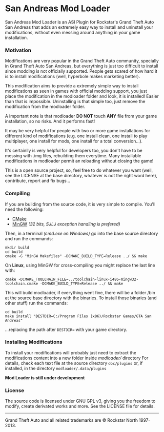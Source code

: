# San Andreas Mod Loader

San Andreas Mod Loader is an ASI Plugin for Rockstar's Grand Theft Auto San Andreas that adds an extremely easy way to install and uninstall your modifications, without even messing around anything in your game installation.

### Motivation

Modifications are very popular in the Grand Theft Auto community, specially in Grand Theft Auto San Andreas, but everything is just too difficult to install since modding is not officially supported. People gets scared of how hard it is to install modifications (well, hyperbole makes marketing better).

This modification aims to provide a extremely simple way to install modifications as seen in games with official modding support, you just place the modification in the modloader folder and look, it is installed! Easier than that is impossible. Uninstalling is that simple too, just remove the modification from the modloader folder.

A important note is that modloader **DO NOT** touch **ANY** file from your game installation, so no risks. And it performs fast!

It may be very helpful for people with two or more game installations for different kind of modifications (e.g. one install clean, one install to play multiplayer, one install for mods, one install for a total conversion...).

It's certainlly is very helpful for developers too, you don't have to be messing with .img files, rebuilding them everytime. Many installable modifications in modloader permit an reloading without closing the game!

This is a open source project, so, feel free to do whatever you want (well, see the LICENSE at the base directory, whatever is not the right word here), contribute, report and fix bugs...


### Compiling

If you are building from the source code, it is very simple to compile. You'll need the following:

+ [CMake](http://www.cmake.org/)
+ [MinGW](http://mingw-w64.sourceforge.net/download.php) *(32 bits, SJLJ exception handling is prefered)*

Then, in a terminal *(cmd.exe on Windows)* go into the base source directory and run the commands:

    mkdir build
    cd build
    cmake -G "MinGW Makefiles" -DCMAKE_BUILD_TYPE=Release ../ && make
    
On **Linux**, using MinGW for cross-compiling you might replace the last line with:

    cmake -DCMAKE_TOOLCHAIN_FILE=../toolchain-linux-i486-mingw32-toolchain.cmake -DCMAKE_BUILD_TYPE=Release ../ && make
    
This will build modloader, if everything went fine, there will be a folder /bin at the source base directory with the binaries.
To install those binaries (and other stuff) run the commands:
    
    cd build
    make install "DESTDIR=C:/Program Files (x86)/Rockstar Games/GTA San Andreas"
    
...replacing the path after `DESTDIR=` with your game directory.
    

### Installing Modifications

To install your modifications will probably just need to extract the modifications content into a new folder inside *modloader/* directory
For details, check each text file at the source directory `doc/plugins` or, if installed, in the directory `modloader/.data/plugins`

**Mod Loader is still under development**


### License

The source code is licensed under GNU GPL v3, giving you the freedom to modify, create derivated works and more. See the LICENSE file for details.

- - -
Grand Theft Auto and all related trademarks are © Rockstar North 1997-2013.

